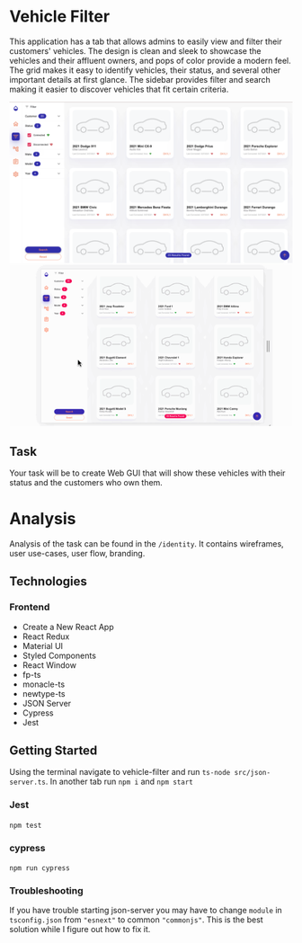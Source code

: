 # Vehicle Filter

This application has a tab that allows admins to easily view and filter their customers' vehicles. The design is clean and sleek to showcase the vehicles and their affluent owners, and pops of color provide a modern feel. The grid makes it easy to identify vehicles, their status, and several other important details at first glance. The sidebar provides filter and search making it easier to discover vehicles that fit certain criteria.

![vehicle filter](https://github.com/emilylhansen/vehicle_filter/blob/main/identity/desktop_1.png)
![vehicle filter](https://github.com/emilylhansen/vehicle_filter/blob/main/identity/vehicle_filter.gif)

## Task

Your task will be to create Web GUI that will show these vehicles with their status and the customers who own them.

# Analysis

Analysis of the task can be found in the `/identity`. It contains wireframes, user use-cases, user flow, branding.

## Technologies

### Frontend

- Create a New React App
- React Redux
- Material UI
- Styled Components
- React Window
- fp-ts
- monacle-ts
- newtype-ts
- JSON Server
- Cypress
- Jest

## Getting Started

Using the terminal navigate to vehicle-filter and run `ts-node src/json-server.ts`. In another tab run `npm i` and `npm start`

### Jest

`npm test`

### cypress

`npm run cypress`

### Troubleshooting

If you have trouble starting json-server you may have to change `module` in `tsconfig.json` from `"esnext"` to common `"commonjs"`. This is the best solution while I figure out how to fix it.
